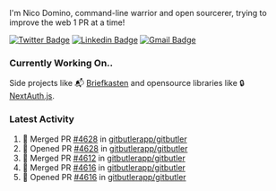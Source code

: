 
I'm Nico Domino, command-line warrior and open sourcerer, trying to improve the web 1 PR at a time!

[![Twitter Badge](https://img.shields.io/badge/-@ndom91-1ca0f1?style=flat-square&labelColor=1ca0f1&logo=twitter&logoColor=white&link=https://twitter.com/ndom91)](https://twitter.com/ndom91) [![Linkedin Badge](https://img.shields.io/badge/-ndom91-blue?style=flat-square&logo=Linkedin&logoColor=white&link=https://www.linkedin.com/in/ndom91/)](https://www.linkedin.com/in/ndom91/) [![Gmail Badge](https://img.shields.io/badge/-yo@ndo.dev-c14438?style=flat-square&logo=mail.ru&logoColor=white&link=mailto:yo@ndo.dev)](mailto:yo@ndo.dev)

### Currently Working On..

Side projects like 📬 [Briefkasten](https://briefkastenhq.com) and opensource libraries like 🔒 [NextAuth.js](https://github.com/nextauthjs/next-auth).

<!--START_SECTION_PROFILE_VIEWS:readme-info-->
<!--END_SECTION_PROFILE_VIEWS:readme-info-->

<!--START_SECTION_DAILY_COMMIT:readme-info-->
<!--END_SECTION_DAILY_COMMIT:readme-info-->

<!--START_SECTION_WEEKLY_COMMIT:readme-info-->
<!--END_SECTION_WEEKLY_COMMIT:readme-info-->

### Latest Activity

<!--START_SECTION:activity-->
1. 🎉 Merged PR [#4628](https://github.com/gitbutlerapp/gitbutler/pull/4628) in [gitbutlerapp/gitbutler](https://github.com/gitbutlerapp/gitbutler)
2. 💪 Opened PR [#4628](https://github.com/gitbutlerapp/gitbutler/pull/4628) in [gitbutlerapp/gitbutler](https://github.com/gitbutlerapp/gitbutler)
3. 🎉 Merged PR [#4612](https://github.com/gitbutlerapp/gitbutler/pull/4612) in [gitbutlerapp/gitbutler](https://github.com/gitbutlerapp/gitbutler)
4. 🎉 Merged PR [#4616](https://github.com/gitbutlerapp/gitbutler/pull/4616) in [gitbutlerapp/gitbutler](https://github.com/gitbutlerapp/gitbutler)
5. 💪 Opened PR [#4616](https://github.com/gitbutlerapp/gitbutler/pull/4616) in [gitbutlerapp/gitbutler](https://github.com/gitbutlerapp/gitbutler)
<!--END_SECTION:activity-->
